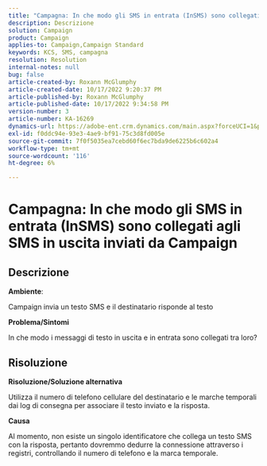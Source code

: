 ```yaml
---
title: "Campagna: In che modo gli SMS in entrata (InSMS) sono collegati agli SMS in uscita inviati da Campaign"
description: Descrizione
solution: Campaign
product: Campaign
applies-to: Campaign,Campaign Standard
keywords: KCS, SMS, campagna
resolution: Resolution
internal-notes: null
bug: false
article-created-by: Roxann McGlumphy
article-created-date: 10/17/2022 9:20:37 PM
article-published-by: Roxann McGlumphy
article-published-date: 10/17/2022 9:34:58 PM
version-number: 3
article-number: KA-16269
dynamics-url: https://adobe-ent.crm.dynamics.com/main.aspx?forceUCI=1&pagetype=entityrecord&etn=knowledgearticle&id=18fa3e88-614e-ed11-bba2-00224808679b
exl-id: f0ddc94e-93e3-4ae9-bf91-75c3d8fd005e
source-git-commit: 7f0f5035ea7cebd60f6ec7bda9de6225b6c602a4
workflow-type: tm+mt
source-wordcount: '116'
ht-degree: 6%

---
```


# Campagna: In che modo gli SMS in entrata (InSMS) sono collegati agli SMS in uscita inviati da Campaign

## Descrizione


<b>Ambiente</b>:

Campaign invia un testo SMS e il destinatario risponde al testo

<b>Problema/Sintomi</b>

In che modo i messaggi di testo in uscita e in entrata sono collegati tra loro?


## Risoluzione


<b>Risoluzione/Soluzione alternativa</b>

Utilizza il numero di telefono cellulare del destinatario e le marche temporali dai log di consegna per associare il testo inviato e la risposta.

<b>Causa</b>

Al momento, non esiste un singolo identificatore che collega un testo SMS con la risposta, pertanto dovremmo dedurre la connessione attraverso i registri, controllando il numero di telefono e la marca temporale.
